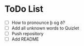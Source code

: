 # ToDo List

- [ ] How to pronounce þ og ð?
- [ ] Add all unknown words to Quizlet
- [ ] Push repository
- [ ] Add README
